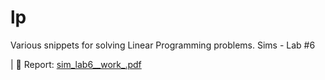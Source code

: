 # lp
Various snippets for solving Linear Programming problems. Sims - Lab #6

| 📝 Report: [sim_lab6__work_.pdf](sim_lab6__work_.pdf)
